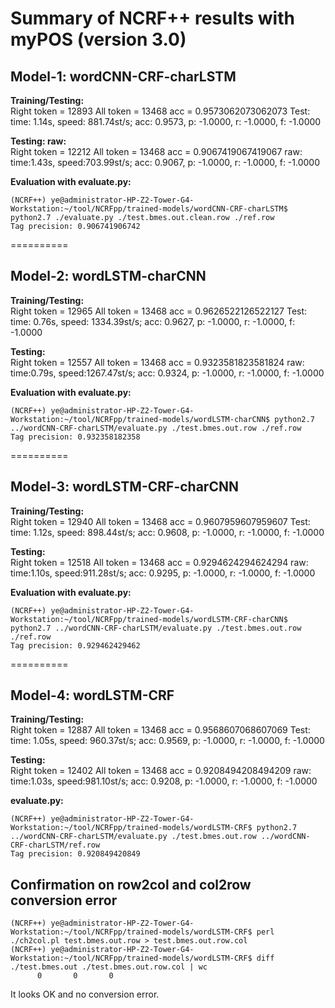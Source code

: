 # Summary of NCRF++ results with myPOS (version 3.0)

## Model-1: wordCNN-CRF-charLSTM
**Training/Testing:**  
Right token =  12893  All token =  13468  acc =  0.9573062073062073
Test: time: 1.14s, speed: 881.74st/s; acc: 0.9573, p: -1.0000, r: -1.0000, f: -1.0000

**Testing:  raw:**  
Right token =  12212  All token =  13468  acc =  0.9067419067419067
raw: time:1.43s, speed:703.99st/s; acc: 0.9067, p: -1.0000, r: -1.0000, f: -1.0000

**Evaluation with evaluate.py:**  
```
(NCRF++) ye@administrator-HP-Z2-Tower-G4-Workstation:~/tool/NCRFpp/trained-models/wordCNN-CRF-charLSTM$ python2.7 ./evaluate.py ./test.bmes.out.clean.row ./ref.row 
Tag precision: 0.906741906742
```

==========

## Model-2: wordLSTM-charCNN
**Training/Testing:**  
Right token =  12965  All token =  13468  acc =  0.9626522126522127
Test: time: 0.76s, speed: 1334.39st/s; acc: 0.9627, p: -1.0000, r: -1.0000, f: -1.0000

**Testing:**  
Right token =  12557  All token =  13468  acc =  0.9323581823581824
raw: time:0.79s, speed:1267.47st/s; acc: 0.9324, p: -1.0000, r: -1.0000, f: -1.0000

**Evaluation with evaluate.py:**  
```
(NCRF++) ye@administrator-HP-Z2-Tower-G4-Workstation:~/tool/NCRFpp/trained-models/wordLSTM-charCNN$ python2.7 ../wordCNN-CRF-charLSTM/evaluate.py ./test.bmes.out.row ./ref.row 
Tag precision: 0.932358182358
```

==========

## Model-3: wordLSTM-CRF-charCNN
**Training/Testing:**  
Right token =  12940  All token =  13468  acc =  0.9607959607959607
Test: time: 1.12s, speed: 898.44st/s; acc: 0.9608, p: -1.0000, r: -1.0000, f: -1.0000

**Testing:**  
Right token =  12518  All token =  13468  acc =  0.9294624294624294
raw: time:1.10s, speed:911.28st/s; acc: 0.9295, p: -1.0000, r: -1.0000, f: -1.0000

**Evaluation with evaluate.py:**  
```
(NCRF++) ye@administrator-HP-Z2-Tower-G4-Workstation:~/tool/NCRFpp/trained-models/wordLSTM-CRF-charCNN$ python2.7 ../wordCNN-CRF-charLSTM/evaluate.py ./test.bmes.out.row ./ref.row 
Tag precision: 0.929462429462
```

==========

## Model-4: wordLSTM-CRF
**Training/Testing:**  
Right token =  12887  All token =  13468  acc =  0.9568607068607069
Test: time: 1.05s, speed: 960.37st/s; acc: 0.9569, p: -1.0000, r: -1.0000, f: -1.0000

**Testing:**  
Right token =  12402  All token =  13468  acc =  0.9208494208494209
raw: time:1.03s, speed:981.10st/s; acc: 0.9208, p: -1.0000, r: -1.0000, f: -1.0000

**evaluate.py:**  
```
(NCRF++) ye@administrator-HP-Z2-Tower-G4-Workstation:~/tool/NCRFpp/trained-models/wordLSTM-CRF$ python2.7 ../wordCNN-CRF-charLSTM/evaluate.py ./test.bmes.out.row ../wordCNN-CRF-charLSTM/ref.row 
Tag precision: 0.920849420849
```

## Confirmation on row2col and col2row conversion error

```
(NCRF++) ye@administrator-HP-Z2-Tower-G4-Workstation:~/tool/NCRFpp/trained-models/wordLSTM-CRF$ perl ./ch2col.pl test.bmes.out.row > test.bmes.out.row.col
(NCRF++) ye@administrator-HP-Z2-Tower-G4-Workstation:~/tool/NCRFpp/trained-models/wordLSTM-CRF$ diff ./test.bmes.out ./test.bmes.out.row.col | wc
      0       0       0
```
It looks OK and no conversion error.
